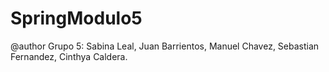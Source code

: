 # SpringModulo5
@author Grupo 5: Sabina Leal, Juan Barrientos, Manuel Chavez, Sebastian Fernandez, Cinthya Caldera.
